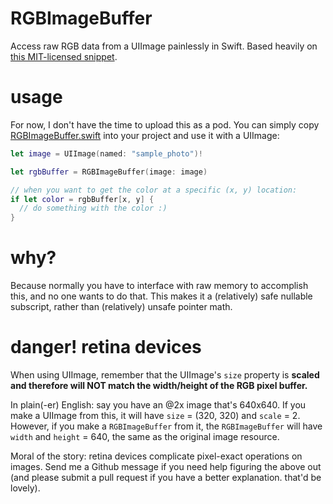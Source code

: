 # RGBImageBuffer

Access raw RGB data from a UIImage painlessly in Swift. Based heavily on [this MIT-licensed snippet](https://gist.github.com/PaulSolt/739132).

# usage

For now, I don't have the time to upload this as a pod. You can simply copy [RGBImageBuffer.swift](../blob/master/RGBImageBuffer/RGBImageBuffer.swift) into your project and use it with a UIImage:

```swift
let image = UIImage(named: "sample_photo")!

let rgbBuffer = RGBImageBuffer(image: image)

// when you want to get the color at a specific (x, y) location:
if let color = rgbBuffer[x, y] {
  // do something with the color :)
}
```

# why?

Because normally you have to interface with raw memory to accomplish this, and no one wants to do that. This makes it a (relatively) safe nullable subscript, rather than (relatively) unsafe pointer math.

# danger! retina devices

When using UIImage, remember that the UIImage's `size` property is **scaled and therefore will NOT match the width/height of the RGB pixel buffer.**

In plain(-er) English: say you have an @2x image that's 640x640. If you make a UIImage from this, it will have `size` = (320, 320) and `scale` = 2. However, if you make a `RGBImageBuffer` from it, the `RGBImageBuffer` will have `width` and `height` = 640, the same as the original image resource.

Moral of the story: retina devices complicate pixel-exact operations on images. Send me a Github message if you need help figuring the above out (and please submit a pull request if you have a better explanation. that'd be lovely).
